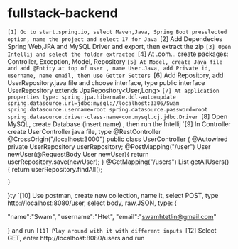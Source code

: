 # fullstack-backend
`[1] Go to start.spring.io, select Maven,Java, Spring Boot preselected option, name the project and select 17 for Java
`[2] Add Dependecies Spring Web,JPA and MySQL Driver and export, then extract the zip
`[3] Open Intellij and select the folder extracted
`[4] At .com... create packages: Controller, Exception, Model, Repository
`[5] At Model, create Java file and add @Entity at top of user , name User.Java, add Private id, username, name email, then use Getter Setters
`[6] Add Repository, add UserRepository.java file and choose interface, type public interface UserRepository extends JpaRepository<User,Long> 
`[7] At application properties type: spring.jpa.hibernate.ddl-auto=update
spring.datasource.url=jdbc:mysql://localhost:3306/Swam
spring.datasource.username=root
spring.datasource.password=root
spring.datasource.driver-class-name=com.mysql.cj.jdbc.Driver
`[8] Open MySQL, create Database (insert name) , then run the Intellij
`[9] In Controller create UserController java file, type @RestController
@CrossOrigin("/localhost:3000")
public class UserController {
    @Autowired
    private UserRepository userRepository;
    @PostMapping("/user")
    User newUser(@RequestBody User newUser){
        return userRepository.save(newUser);
    }
    @GetMapping("/users")
    List<User> getAllUsers(){
        return userRepository.findAll();

    }
}ty
`[10] Use postman, create new collection, name it, select POST, type http://localhost:8080/user, select body, raw,JSON, 
type:
{

"name":"Swam",
"username":"Htet",
"email":"swamhtetlin@gmail.com"

} and run
`[11] Play around with it with different inputs
`[12] Select GET, enter http://localhost:8080/users and run
<PAUSED HERE for now>
